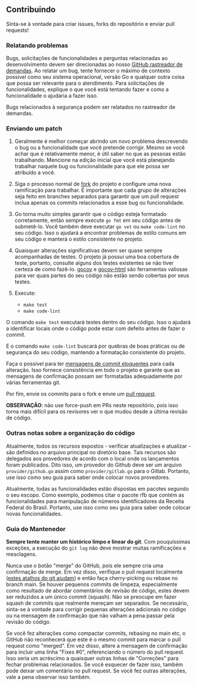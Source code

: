 ## Contribuindo
Sinta-se à vontade para criar issues, forks do repositório e enviar pull requests!

### Relatando problemas
Bugs, solicitações de funcionalidades e perguntas relacionadas ao desenvolvimento devem ser direcionadas ao nosso [GitHub rastreador de demandas](https://github.com/aureliano/go-brutils/issues). Ao relatar um bug, tente fornecer o máximo de contexto possível como seu sistema operacional, versão Go e qualquer outra coisa que possa ser relevante para o atendimento. Para solicitações de funcionalidades, explique o que você está tentando fazer e como a funcionalidade o ajudaria a fazer isso.

Bugs relacionados à segurança podem ser relatados no rastreador de demandas.

### Enviando um patch
1. Geralmente é melhor começar abrindo um novo problema descrevendo o bug ou a funcionalidade que você pretende corrigir. Mesmo se você achar que é relativamente menor, é útil saber no que as pessoas estão trabalhando. Mencione na edição inicial que você está planejando trabalhar naquele bug ou funcionalidade para que ele possa ser atribuído a você.

2. Siga o processo normal de [fork](https://help.github.com/articles/fork-a-repo) do projeto e configure uma nova ramificação para trabalhar. É importante que cada grupo de alterações seja feito em branches separados para garantir que um pull request inclua apenas os commits relacionados a esse bug ou funcionalidade.

3. Go torna muito simples garantir que o código esteja formatado corretamente, então sempre execute `go fmt` em seu código antes de submetê-lo. Você também deve executar `go vet` ou `make code-lint` no seu código. Isso o ajudará a encontrar problemas de estilo comuns em seu código e manterá o estilo consistente no projeto.

4. Quaisquer alterações significativas devem ser quase sempre acompanhadas de testes. O projeto já possui uma boa cobertura de teste, portanto, consulte alguns dos testes existentes se não tiver certeza de como fazê-lo. [gocov](https://github.com/axw/gocov) e [gocov-html](https://github.com/matm/gocov-html) são ferramentas valiosas para ver quais partes do seu código não estão sendo cobertas por seus testes.

5. Execute:
   - `make test`
   - `make code-lint`

O comando `make test` executará testes dentro do seu código. Isso o ajudará a identificar locais onde o código pode estar com defeito antes de fazer o commit.

E o comando `make code-lint` buscará por quebras de boas práticas ou de segurança do seu código, mantendo a formatação consistente do projeto.

Faça o possível para ter [mensagens de commit eloquentes](http://tbaggery.com/2008/04/19/a-note-about-git-commit-messages.html) para cada alteração. Isso fornece consistência em todo o projeto e garante que as mensagens de confirmação possam ser formatadas adequadamente por várias ferramentas git.

Por fim, envie os commits para o fork e envie um [pull request](https://help.github.com/articles/creating-a-pull-request).

**OBSERVAÇÃO**: não use force-push em PRs neste repositório, pois isso torna mais difícil para os revisores ver o que mudou desde a última revisão de código.

### Outras notas sobre a organização do código
Atualmente, todos os recursos expostos - verificar atualizações e atualizar - são definidos no arquivo principal no diretório base. Tais recursos são delegados aos provedores de acordo com o local onde os lançamentos foram publicados. Dito isso, um provedor do Github deve ser um arquivo `provider/github.go` assim como `provider/gitlab.go` para o Gitlab. Portanto, use isso como seu guia para saber onde colocar novos provedores.

Atualmente, todas as funcionalidades estão dispostas em pacotes segundo o seu escopo. Como exemplo, podemos citar o pacote rfb que contém as funcionalidades para manipulação de números identificadores da Receita Federal do Brasil. Portanto, use isso como seu guia para saber onde colocar novas funcionalidades.

### Guia do Mantenedor
**Sempre tente manter um histórico limpo e linear do git**. Com pouquíssimas exceções, a execução do `git log` não deve mostrar muitas ramificações e mesclagens.

Nunca use o botão "merge" do GitHub, pois ele sempre cria uma confirmação de merge. Em vez disso, verifique o pull request localmente ([estes atalhos do git ajudam](https://github.com/willnorris/dotfiles/blob/d640d010c23b1116bdb3d4dc12088ed26120d87d/git/.gitconfig#L13-L15)) e então faça cherry-picking ou rebase no branch main. Se houver pequenos commits de limpeza, especialmente como resultado de abordar comentários de revisão de código, estes devem ser reduzidos a um único commit (squash). Não se preocupe em fazer squash de commits que realmente mereçam ser separados. Se necessário, sinta-se à vontade para corrigir pequenas alterações adicionais no código ou na mensagem de confirmação que não valham a pena passar pela revisão do código.

Se você fez alterações como compactar commits, rebasing no main etc, o GitHub não reconhecerá que este é o mesmo commit para marcar o pull request como "merged". Em vez disso, altere a mensagem de confirmação para incluir uma linha "Fixes #0", referenciando o número do pull request. Isso seria um acréscimo a quaisquer outras linhas de "Correções" para fechar problemas relacionados. Se você esquecer de fazer isso, também pode deixar um comentário no pull request. Se você fez outras alterações, vale a pena observar isso também.
